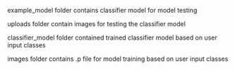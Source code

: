 example_model folder contains classifier model for model testing 

uploads folder contain images for testing the classifier model

classifier_model folder contained trained classifier model based on user input classes

images folder contains .p file for model training based on user input classes



